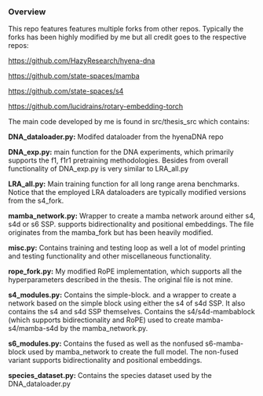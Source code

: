 ### Overview

This repo features features multiple forks from other repos. Typically the forks has been highly modified by me but all credit goes to the respective repos:

https://github.com/HazyResearch/hyena-dna

https://github.com/state-spaces/mamba

https://github.com/state-spaces/s4

https://github.com/lucidrains/rotary-embedding-torch




The main code developed by me is found in src/thesis_src which contains:

**DNA_dataloader.py:** Modifed dataloader from the hyenaDNA repo

**DNA_exp.py:** main function for the DNA experiments, which primarily supports the f1, f1r1 pretraining methodologies. Besides from overall functionality of 
DNA_exp.py is very similar to LRA_all.py

**LRA_all.py:** Main training function for all long range arena benchmarks. Notice that the employed LRA dataloaders are typically modified versions from the s4_fork.

**mamba_network.py:** Wrapper to create a mamba network around either s4, s4d or s6 SSP. supports bidirectionality and positional embeddings. The file originates from the mamba_fork but has been heavily modified.

**misc.py:** Contains training and testing loop as well a lot of model printing and testing functionality and other miscellaneous functionality.

**rope_fork.py:** My modified RoPE implementation, which supports all the hyperparameters described in the thesis. The original file is not mine.

**s4_modules.py:** Contains the simple-block. and a wrapper to create a network based on the simple block using either the s4 of s4d SSP. It also contains the s4 and s4d SSP themselves. Contains the s4/s4d-mambablock (which supports bidirectionality and RoPE) used to create mamba-s4/mamba-s4d by the mamba_network.py. 

**s6_modules.py:** Contains the fused as well as the nonfused s6-mamba-block used by mamba_network to create the full model. The non-fused variant supports bidirectionality and positional embeddings. 

**species_dataset.py:** Contains the species dataset used by the DNA_dataloader.py






